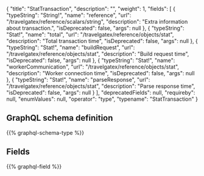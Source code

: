{
  "title": "StatTransaction",
  "description": "",
  "weight": 1,
  "fields": [
    {
      "typeString": "String!",
      "name": "reference",
      "url": "/travelgatex/reference/scalars/string",
      "description": "Extra information about transaction.",
      "isDeprecated": false,
      "args": null
    },
    {
      "typeString": "Stat!",
      "name": "total",
      "url": "/travelgatex/reference/objects/stat",
      "description": "Total transaction time",
      "isDeprecated": false,
      "args": null
    },
    {
      "typeString": "Stat!",
      "name": "buildRequest",
      "url": "/travelgatex/reference/objects/stat",
      "description": "Build request time",
      "isDeprecated": false,
      "args": null
    },
    {
      "typeString": "Stat!",
      "name": "workerCommunication",
      "url": "/travelgatex/reference/objects/stat",
      "description": "Worker connection time",
      "isDeprecated": false,
      "args": null
    },
    {
      "typeString": "Stat!",
      "name": "parseResponse",
      "url": "/travelgatex/reference/objects/stat",
      "description": "Parse response time",
      "isDeprecated": false,
      "args": null
    }
  ],
  "deprecatedFields": null,
  "requireby": null,
  "enumValues": null,
  "operator": "type",
  "typename": "StatTransaction"
}
## GraphQL schema definition

{{% graphql-schema-type %}}

## Fields

{{% graphql-field %}}
